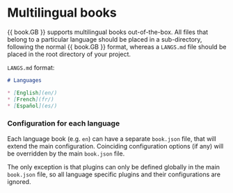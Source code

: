 # Multilingual books

{{ book.GB }} supports multilingual books out-of-the-box. All files that belong to a particular language should be placed in a sub-directory, following the normal {{ book.GB }} format, whereas a `LANGS.md` file should be placed in the root directory of your project.

`LANGS.md` format:

```markdown
# Languages

* [English](en/)
* [French](fr/)
* [Español](es/)
```

### Configuration for each language

Each language book (e.g. `en`) can have a separate `book.json` file, that will extend the main configuration. Coinciding configuration options (if any) will be overridden by the main `book.json` file. 

The only exception is that plugins can only be defined globally in the main `book.json` file, so all language specific plugins and their configurations are ignored.
